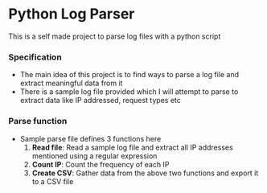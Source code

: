 # Python Log Parser
This is a self made project to parse log files with a python script

### Specification
- The main idea of this project is to find ways to parse a log file and extract meaningful data from it
- There is a sample log file provided which I will attempt to parse to extract data like IP addressed, request types etc

### Parse function
- Sample parse file defines 3 functions here
    1. **Read file**: Read a sample log file and extract all IP addresses mentioned using a regular expression
    2. **Count IP**: Count the frequency of each IP
    3. **Create CSV**: Gather data from the above two functions and export it to a CSV file